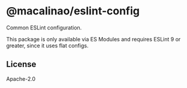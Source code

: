 # @macalinao/eslint-config

Common ESLint configuration.

This package is only available via ES Modules and requires ESLint 9 or greater, since it uses flat configs.

## License

Apache-2.0
